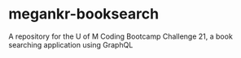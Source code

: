 # megankr-booksearch
A repository for the U of M Coding Bootcamp Challenge 21, a book searching application using GraphQL
